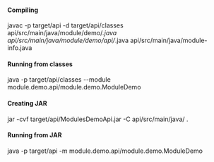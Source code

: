 #### Compiling 
javac -p target/api -d target/api/classes  api/src/main/java/module/demo/*.java api/src/main/java/module/demo/api/*.java  api/src/main/java/module-info.java

#### Running from classes 
java -p target/api/classes --module module.demo.api/module.demo.ModuleDemo

#### Creating JAR 
jar -cvf target/api/ModulesDemoApi.jar -C api/src/main/java/ .

#### Running from JAR
java -p target/api -m module.demo.api/module.demo.ModuleDemo